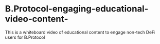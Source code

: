 # B.Protocol-engaging-educational-video-content-
This is a whiteboard video of educational content to engage non-tech DeFi  users for B.Protocol
